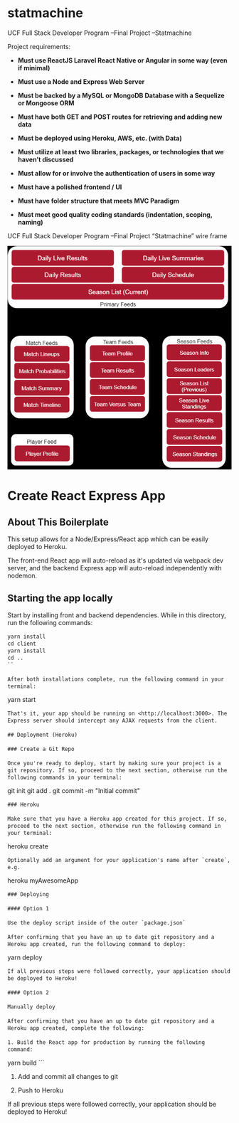 statmachine
===========

UCF Full Stack Developer Program –Final Project –Statmachine

Project requirements:

-   **Must use ReactJS Laravel React Native or Angular in some way (even if
    minimal)**

-   **Must use a Node and Express Web Server**

-   **Must be backed by a MySQL or MongoDB Database with a Sequelize or Mongoose
    ORM**

-   **Must have both GET and POST routes for retrieving and adding new data**

-   **Must be deployed using Heroku, AWS, etc. (with Data)**

-   **Must utilize at least two libraries, packages, or technologies that we
    haven’t discussed**

-   **Must allow for or involve the authentication of users in some way**

-   **Must have a polished frontend / UI**

-   **Must have folder structure that meets MVC Paradigm**

-   **Must meet good quality coding standards (indentation, scoping, naming)**

UCF Full Stack Developer Program –Final Project “Statmachine” wire frame

![](media/9a4ce884da97174a799e68ed15c65baf.png)

Create React Express App
========================

About This Boilerplate
----------------------

This setup allows for a Node/Express/React app which can be easily deployed to
Heroku.

The front-end React app will auto-reload as it's updated via webpack dev server,
and the backend Express app will auto-reload independently with nodemon.

Starting the app locally
------------------------

Start by installing front and backend dependencies. While in this directory, run
the following commands:

~~~~~~~~~~~~~~~~~~~~~~~~~~~~~~~~~~~~~~~~~~~~~~~~~~~~~~~~~~~~~~~~~~~~~~~~~~~~~~~~
yarn install
cd client
yarn install
cd ..
``

After both installations complete, run the following command in your terminal:
~~~~~~~~~~~~~~~~~~~~~~~~~~~~~~~~~~~~~~~~~~~~~~~~~~~~~~~~~~~~~~~~~~~~~~~~~~~~~~~~

yarn start

~~~~~~~~~~~~~~~~~~~~~~~~~~~~~~~~~~~~~~~~~~~~~~~~~~~~~~~~~~~~~~~~~~~~~~~~~~~~~~~~
That's it, your app should be running on <http://localhost:3000>. The Express server should intercept any AJAX requests from the client.

## Deployment (Heroku)

### Create a Git Repo

Once you're ready to deploy, start by making sure your project is a git repository. If so, proceed to the next section, otherwise run the following commands in your terminal:
~~~~~~~~~~~~~~~~~~~~~~~~~~~~~~~~~~~~~~~~~~~~~~~~~~~~~~~~~~~~~~~~~~~~~~~~~~~~~~~~

git init git add . git commit -m "Initial commit"

~~~~~~~~~~~~~~~~~~~~~~~~~~~~~~~~~~~~~~~~~~~~~~~~~~~~~~~~~~~~~~~~~~~~~~~~~~~~~~~~
### Heroku

Make sure that you have a Heroku app created for this project. If so, proceed to the next section, otherwise run the following command in your terminal:
~~~~~~~~~~~~~~~~~~~~~~~~~~~~~~~~~~~~~~~~~~~~~~~~~~~~~~~~~~~~~~~~~~~~~~~~~~~~~~~~

heroku create

~~~~~~~~~~~~~~~~~~~~~~~~~~~~~~~~~~~~~~~~~~~~~~~~~~~~~~~~~~~~~~~~~~~~~~~~~~~~~~~~
Optionally add an argument for your application's name after `create`, e.g.
~~~~~~~~~~~~~~~~~~~~~~~~~~~~~~~~~~~~~~~~~~~~~~~~~~~~~~~~~~~~~~~~~~~~~~~~~~~~~~~~

heroku myAwesomeApp

~~~~~~~~~~~~~~~~~~~~~~~~~~~~~~~~~~~~~~~~~~~~~~~~~~~~~~~~~~~~~~~~~~~~~~~~~~~~~~~~
### Deploying

#### Option 1

Use the deploy script inside of the outer `package.json`

After confirming that you have an up to date git repository and a Heroku app created, run the following command to deploy:
~~~~~~~~~~~~~~~~~~~~~~~~~~~~~~~~~~~~~~~~~~~~~~~~~~~~~~~~~~~~~~~~~~~~~~~~~~~~~~~~

yarn deploy

~~~~~~~~~~~~~~~~~~~~~~~~~~~~~~~~~~~~~~~~~~~~~~~~~~~~~~~~~~~~~~~~~~~~~~~~~~~~~~~~
If all previous steps were followed correctly, your application should be deployed to Heroku!

#### Option 2

Manually deploy 

After confirming that you have an up to date git repository and a Heroku app created, complete the following:

1. Build the React app for production by running the following command:
~~~~~~~~~~~~~~~~~~~~~~~~~~~~~~~~~~~~~~~~~~~~~~~~~~~~~~~~~~~~~~~~~~~~~~~~~~~~~~~~

yarn build \`\`\`

1.  Add and commit all changes to git

2.  Push to Heroku

If all previous steps were followed correctly, your application should be
deployed to Heroku!
